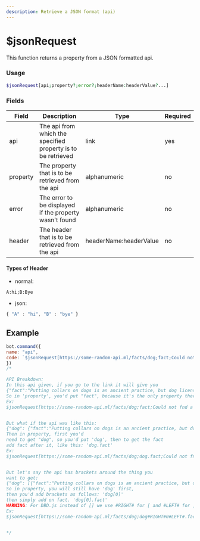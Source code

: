 ```yaml
---
description: Retrieve a JSON format (api)
---
```


# $jsonRequest

This function returns a property from a JSON formatted api.

### Usage

```php
$jsonRequest[api;property?;error?;headerName:headerValue?...]
```

### Fields

| Field    | Description                                                  | Type                   | Required |
| -------- | ------------------------------------------------------------ | ---------------------- | -------- |
| api      | The api from which the specified property is to be retrieved | link                   | yes      |
| property | The property that is to be retrieved from the api            | alphanumeric           | no       |
| error    | The error to be displayed if the property wasn't found       | alphanumeric           | no       |
| header   | The header that is to be retrieved from the api              | headerName:headerValue | no       |

#### Types of Header

* normal:

```
A:hi;B:Bye
```

* json:

```javascript
{ "A" : "hi", "B" : "bye" }
```

## Example

```javascript
bot.command({
name: "api", 
code: `$jsonRequest[https://some-random-api.ml/facts/dog;fact;Could not fnd a dog fact!]`
})
/*

API Breakdown:
In this api given, if you go to the link it will give you
{"fact":"Putting collars on dogs is an ancient practice, but dog licenses are much more recent."}
So in 'property', you'd put "fact", because it's the only property there to get
Ex:
$jsonRequest[https://some-random-api.ml/facts/dog;fact;Could not fnd a dog fact!]`


But what if the api was like this:
{"dog": {"fact":"Putting collars on dogs is an ancient practice, but dog licenses are much more recent."} }
Then in property, first you'd
need to get "dog", so you'd put 'dog', then to get the fact
add fact after it, like this: 'dog.fact'
Ex:
$jsonRequest[https://some-random-api.ml/facts/dog;dog.fact;Could not fnd a dog fact!]`


But let's say the api has brackets around the thing you
want to get:
{"dog": [{"fact":"Putting collars on dogs is an ancient practice, but dog licenses are much more recent."}] }
So in property, you will still have 'dog' first,
then you'd add brackets as follows: 'dog[0]' 
then simply add on fact. 'dog[0].fact'
WARNING: For DBD.js instead of [] we use #RIGHT# for [ and #LEFT# for ]
Ex:
$jsonRequest[https://some-random-api.ml/facts/dog;dog#RIGHT#0#LEFT#.fact;Could not fnd a dog fact!]`


*/
```
